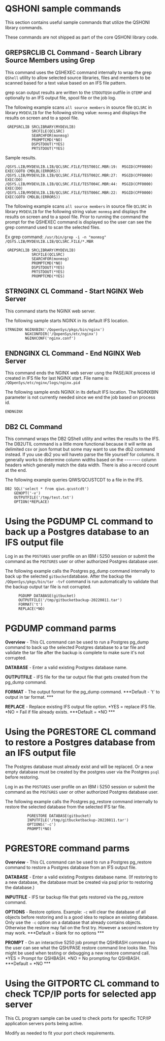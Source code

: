 # QSHONI sample commands

This section contains useful sample commands that utilize the QSHONI library commands. 

These commands are not shipped as part of the core QSHONI library code.

## GREPSRCLIB CL Command - Search Library Source Members using Grep
This command uses the QSHEXEC command internally to wrap the grep ```QShell``` utility to allow selected source libraries, files and members to be scanned based for a text value based on an IFS file pattern. 

grep scan output results are written to the ```STDOUTQSH``` outfile in ```QTEMP``` and optionally to an IFS output file, spool file or the job log. 

The following example scans ```all source members``` in source file ```QCLSRC``` in library ```MYDEVLIB``` for the following string value: ```monmsg``` and displays the results on screen and to a spool file.

```
 GREPSRCLIB SRCLIBRARY(MYDEVLIB)      
            SRCFILE(QCLSRC)           
            SEARCHFOR(monmsg)         
            PROMPTCMD(*NO)            
            DSPSTDOUT(*YES) 
            PRTSTDOUT(*YES)          
```

Sample results.  
```
/QSYS.LIB/MYDEVLIB.LIB/QCLSRC.FILE/TEST001C.MBR:19:  MSGID(CPF0000) EXEC(GOTO CMDLBL(ERRORS))  
/QSYS.LIB/MYDEVLIB.LIB/QCLSRC.FILE/TEST002C.MBR:27:  MSGID(CPF0000) EXEC(DO)  
/QSYS.LIB/MYDEVLIB.LIB/QCLSRC.FILE/TEST004C.MBR:44:  MSGID(CPF0000) EXEC(DO)  
/QSYS.LIB/MYDEVLIB.LIB/QCLSRC.FILE/TEST006C.MBR:22:  MSGID(CPF0000) EXEC(GOTO CMDLBL(ERRORS))  
```

The following example scans ```all source members``` in source file ```QCLSRC``` in library ```MYDEVLIB``` for the following string value: ```monmsg``` and displays the results on screen and to a spool file. Prior to running the command the prompt for the QSHEXEC command is displayed so the user can see the grep command used to scan the selected files.

Ex grep command: ```/usr/bin/grep -i -n "monmsg" /QSYS.LIB/MYDEVLIB.LIB/QCLSRC.FILE/*.MBR```                                                     

```
 GREPSRCLIB SRCLIBRARY(MYDEVLIB)      
            SRCFILE(QCLSRC)           
            SEARCHFOR(monmsg)         
            PROMPTCMD(*NO)            
            DSPSTDOUT(*YES) 
            PRTSTDOUT(*YES)   
            PROMPTCMD(*YES)       
```

## STRNGINX CL Command - Start NGINX Web Server
This command starts the NGINX web server.

The following sample starts NGINX in its default IFS location.   

```
STRNGINX NGINXBIN('/QopenSys/pkgs/bin/nginx')            
         NGXCONFDIR('/QopenSys/etc/nginx')               
         NGINXCONF('nginx.conf')                         
```                                                         

## ENDNGINX CL Command - End NGINX Web Server
This command ends the NGINX web server usng the PASE/AIX process id created in IFS file for last NGINX start. File name is: ```/QOpenSys/etc/nginx/logs/nginx.pid ```     

The following sample ends NGINX in its default IFS location.  The NGINXBIN parameter is not currently needed since we end the job based on process id. 

```
ENDNGINX
```                                                         

## DB2 CL Command
This command wraps the DB2 QShell utility and writes the results to the IFS. The DB2UTIL command is a little more functional because it will write as delimited csv or json format but some may want to use the db2 command instead. If you use db2 you will haveto parse the file yourself for columns. It generally works to determine column widths based on the -------- column headers which generally match the data width. There is also a record count at the end. 

The following example queries QIWS/QCUSTCDT to a file in the IFS.   

```
DB2 SQL('select * from qiws.qcustcdt') 
    GENOPT('-v')                       
    OUTPUTFILE('/tmp/test.txt')        
    OPTION(*REPLACE)                   
```


# Using the PGDUMP CL command to back up a Postgres database to an IFS output file

Log in as the ```POSTGRES``` user profile on an IBM i 5250 session or submit the command as the ```POSTGRES``` user or other authorized Postgres database user.

The following example calls the Postgres pg_dump command internally to back up the selected ```gitbucket```database. After the backup the ```/QOpenSys/pkgs/bin/tar -tvf``` command is run automatically to validate that the backup output tar file is not corrupted.

```
      PGDUMP DATABASE(gitbucket) 
      OUTPUTFILE('/tmp/gitbucketbackup-20220811.tar')    
      FORMAT('t')
      REPLACE(*NO)
```

# PGDUMP command parms

**Overview** - This CL command can be used to run a Postgres pg_dump command to back up the selected Postgres database to a tar file and validate the tar file after the backup is complete to make sure it's not corrupted.

**DATABASE** - Enter a valid existing Postgres database name. 

**OUTPUTFILE** - IFS file for the tar output file that gets created from the pg_dump command.

**FORMAT** - The output format for the pg_dump command. ***Default - 't' to output in tar format. ***

**REPLACE** - Replace existing IFS output file option. *YES = replace IFS file. *NO = Fail if file already exists. ***Default = *NO ***


# Using the PGRESTORE CL command to restore a Postgres database from an IFS output file

The Postgres database must already exist and will be replaced. Or a new empty database must be created by the postgres user via the Postgres ```psql``` before restoring.

Log in as the ```POSTGRES``` user profile on an IBM i 5250 session or submit the command as the ```POSTGRES``` user or other authorized Postgres database user.

The following example calls the Postgres pg_restore command internally to restore the selected database from the selected IFS tar file.

```
          PGRESTORE DATABASE(gitbucket)   
          INPUTFILE('/tmp/gitbucketbackup-20220811.tar')    
          OPTIONS('-c')         
          PROMPT(*NO)
```

# PGRESTORE command parms

**Overview** - This CL command can be used to run a Postgres pg_restore command to restore a Postgres database from an IFS output file.

**DATABASE** - Enter a valid existing Postgres database name. (If restoring to a new database, the database must be created via psql prior to restoring the database.)

**INPUTFILE** - IFS tar backup file that gets restored via the pg_restore command.

**OPTIONS** - Restore options. Example: ```-c``` will clear the database of all objects before restoring and is a good idea to replace an existing database. Only use the ```-c``` option on a database that already contains objects. Otherwise the restore may fail on the first try. However a second restore try may work. ***Default = blank for no options ***

**PROMPT** - On an interactive 5250 job prompt the QSHBASH command so the user can see what the QSH/PASE restore command line looks like. This might be used when testing or debugging a new restore command call. *YES = Prompt for QSHBASH. *NO = No prompting for QSHBASH. ***Default = *NO ***


# Using the GITPORTC CL command to check TCP/IP ports for selected app server

This CL program sample can be used to check ports for specific TCP/IP application servers ports being active.

Modify as needed to fit your port check requirements.

